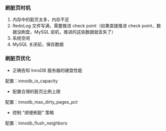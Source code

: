 ### 刷脏页时机

1. 内存中的脏页太多，内存不足
2. RedoLog 文件写满，需要推进 check point（如果直接推进 check point，数据没刷盘，MySQL 宕机，推进的这些数据就丢失了）
3. 系统空闲
4. MySQL 关闭前，保存数据


### 刷脏页优化

* 正确告知 InnoDB 服务器的硬盘性能

配置：innodb_io_capacity

* 配置合理的脏页比例上限

配置：innodb_max_dirty_pages_pct

* 控制 "顺便刷脏" 策略

配置：innodb_flush_neighbors
